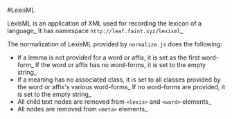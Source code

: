 #LexisML

LexisML is an application of XML used for recording the lexicon of a language\_ It has namespace `http://leaf.faint.xyz/lexisml`\_

The normalization of LexisML provided by `normalize.js` does the following:

* If a lemma is not provided for a word or affix, it is set as the first word-form\_ If the word or affix has no word-forms, it is set to the empty string\_
* If a meaning has no associated class, it is set to all classes provided by the word or affix's various word-forms\_ If no word-forms are provided, it is set to the empty string\_
* All child text nodes are removed from `<lexis>` and `<word>` elements\_
* All nodes are removed from `<meta>` elements\_
